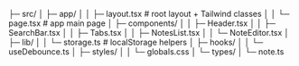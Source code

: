 ├─ src/
│  ├─ app/
│  │  ├─ layout.tsx           # root layout + Tailwind classes
│  │  └─ page.tsx             # app main page
│  ├─ components/
│  │  ├─ Header.tsx
│  │  ├─ SearchBar.tsx
│  │  ├─ Tabs.tsx
│  │  ├─ NotesList.tsx
│  │  └─ NoteEditor.tsx
│  ├─ lib/
│  │  └─ storage.ts          # localStorage helpers
│  ├─ hooks/
│  │  └─ useDebounce.ts
│  ├─ styles/
│  │  └─ globals.css
│  └─ types/
│     └─ note.ts
